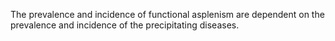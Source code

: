 The prevalence and incidence of functional asplenism are dependent on the prevalence and incidence of the precipitating diseases.